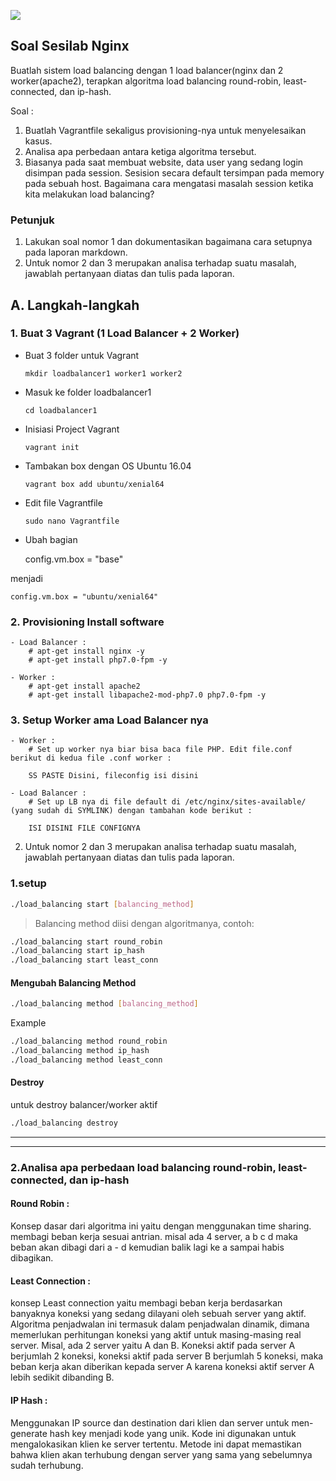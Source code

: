 ![](https://blog.theodo.fr/wp-content/uploads/2017/07/Vagrant.png)

## Soal Sesilab Nginx

Buatlah sistem load balancing dengan 1 load balancer(nginx dan 2 worker(apache2), terapkan algoritma load balancing round-robin, least-connected, dan ip-hash.

Soal :

1. Buatlah Vagrantfile sekaligus provisioning-nya untuk menyelesaikan kasus.
2. Analisa apa perbedaan antara ketiga algoritma tersebut.
3. Biasanya pada saat membuat website, data user yang sedang login disimpan pada session. Sesision secara default tersimpan pada memory pada sebuah host. Bagaimana cara mengatasi masalah session ketika kita melakukan load balancing?

### Petunjuk

1. Lakukan soal nomor 1 dan dokumentasikan bagaimana cara setupnya pada laporan markdown.
2. Untuk nomor 2 dan 3 merupakan analisa terhadap suatu masalah, jawablah pertanyaan diatas dan tulis pada laporan.


## A. Langkah-langkah
### 1. Buat 3 Vagrant (1 Load Balancer + 2 Worker)
- Buat 3 folder untuk Vagrant

	`mkdir loadbalancer1 worker1 worker2`
- Masuk ke folder loadbalancer1

	`cd loadbalancer1` 
- Inisiasi Project Vagrant

	`vagrant init`
- Tambakan box dengan OS Ubuntu 16.04

	`vagrant box add ubuntu/xenial64`
- Edit file Vagrantfile

	`sudo nano Vagrantfile`
- Ubah bagian

	config.vm.box = "base"
	
menjadi	
	
	config.vm.box = "ubuntu/xenial64"



### 2. Provisioning Install software
	- Load Balancer : 
		# apt-get install nginx -y
		# apt-get install php7.0-fpm -y

	- Worker :
		# apt-get install apache2
		# apt-get install libapache2-mod-php7.0 php7.0-fpm -y


### 3. Setup Worker ama Load Balancer nya
	- Worker : 
		# Set up worker nya biar bisa baca file PHP. Edit file.conf berikut di kedua file .conf worker :

		SS PASTE Disini, fileconfig isi disini

	- Load Balancer :
		# Set up LB nya di file default di /etc/nginx/sites-available/ (yang sudah di SYMLINK) dengan tambahan kode berikut :

		ISI DISINI FILE CONFIGNYA
2. Untuk nomor 2 dan 3 merupakan analisa terhadap suatu masalah, jawablah pertanyaan diatas dan tulis pada laporan.


### 1.setup

```sh
./load_balancing start [balancing_method]
```	
> Balancing method diisi dengan algoritmanya, 
contoh:
```sh
./load_balancing start round_robin
./load_balancing start ip_hash
./load_balancing start least_conn
```

#### Mengubah Balancing Method

```sh
./load_balancing method [balancing_method]
```
Example
```sh
./load_balancing method round_robin
./load_balancing method ip_hash
./load_balancing method least_conn
```

#### Destroy
untuk destroy balancer/worker aktif

```sh
./load_balancing destroy
```

---
---

### 2.Analisa apa perbedaan load balancing round-robin, least-connected, dan ip-hash

#### Round Robin :
Konsep dasar dari algoritma ini yaitu dengan menggunakan time sharing. membagi beban kerja sesuai antrian.
misal ada 4 server, a b c d maka beban akan dibagi dari a - d kemudian balik lagi ke a sampai habis dibagikan.

#### Least Connection :
konsep Least connection yaitu membagi beban kerja berdasarkan banyaknya koneksi yang sedang dilayani oleh sebuah server yang aktif. Algoritma penjadwalan ini termasuk dalam penjadwalan dinamik, dimana memerlukan perhitungan koneksi yang aktif untuk masing-masing real server.
Misal, ada 2 server yaitu A dan B. Koneksi aktif pada server A berjumlah 2 koneksi,  koneksi aktif pada server B berjumlah 5 koneksi, maka beban kerja akan diberikan kepada server A karena koneksi aktif server A lebih sedikit dibanding B.

#### IP Hash :
Menggunakan IP source dan destination dari klien dan server untuk men-generate hash key menjadi kode yang unik. Kode ini digunakan untuk mengalokasikan klien ke server tertentu. Metode ini dapat memastikan bahwa klien akan terhubung dengan server yang sama yang sebelumnya sudah terhubung.
